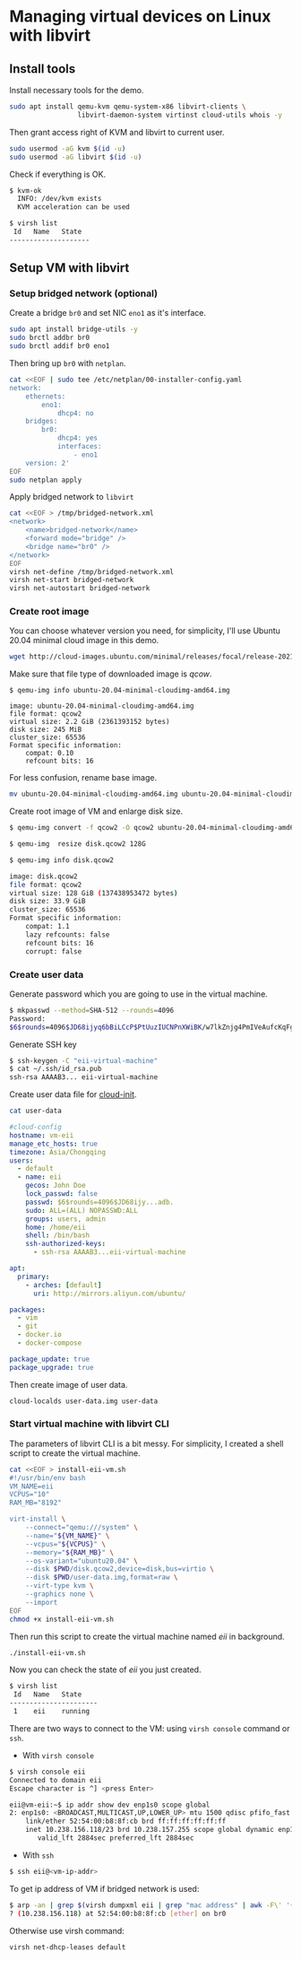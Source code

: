 # Managing virtual devices on Linux with libvirt

## Install tools

Install necessary tools for the demo.
```bash
sudo apt install qemu-kvm qemu-system-x86 libvirt-clients \
                 libvirt-daemon-system virtinst cloud-utils whois -y
```
Then grant access right of KVM and libvirt to current user.
```bash
sudo usermod -aG kvm $(id -u)
sudo usermod -aG libvirt $(id -u)
```

Check if everything is OK.
```bash
$ kvm-ok
  INFO: /dev/kvm exists
  KVM acceleration can be used

$ virsh list
 Id   Name   State
--------------------
```

## Setup VM with libvirt

### Setup bridged network (optional)

Create a bridge `br0` and set NIC `eno1` as it's interface.
```bash
sudo apt install bridge-utils -y
sudo brctl addbr br0
sudo brctl addif br0 eno1
```

Then bring up `br0` with `netplan`.
```bash
cat <<EOF | sudo tee /etc/netplan/00-installer-config.yaml
network:
    ethernets:
        eno1:
            dhcp4: no
    bridges:
        br0:
            dhcp4: yes
            interfaces:
                - eno1
    version: 2'
EOF
sudo netplan apply
```

Apply bridged network to `libvirt`
```bash
cat <<EOF > /tmp/bridged-network.xml
<network>
    <name>bridged-network</name>
    <forward mode="bridge" />
    <bridge name="br0" />
</network>
EOF
virsh net-define /tmp/bridged-network.xml
virsh net-start bridged-network
virsh net-autostart bridged-network
```

### Create root image

You can choose whatever version you need, for simplicity,
I'll use Ubuntu 20.04 minimal cloud image in this demo.
```bash
wget http://cloud-images.ubuntu.com/minimal/releases/focal/release-20211130/ubuntu-20.04-minimal-cloudimg-amd64.img
```

Make sure that file type of downloaded image is *qcow*.
```console
$ qemu-img info ubuntu-20.04-minimal-cloudimg-amd64.img

image: ubuntu-20.04-minimal-cloudimg-amd64.img
file format: qcow2
virtual size: 2.2 GiB (2361393152 bytes)
disk size: 245 MiB
cluster_size: 65536
Format specific information:
    compat: 0.10
    refcount bits: 16
```
For less confusion, rename base image.
```bash
mv ubuntu-20.04-minimal-cloudimg-amd64.img ubuntu-20.04-minimal-cloudimg-amd64.qcow
```

Create root image of VM and enlarge disk size.
```bash
$ qemu-img convert -f qcow2 -O qcow2 ubuntu-20.04-minimal-cloudimg-amd64.qcow2 disk.qcow2

$ qemu-img  resize disk.qcow2 128G

$ qemu-img info disk.qcow2

image: disk.qcow2
file format: qcow2
virtual size: 128 GiB (137438953472 bytes)
disk size: 33.9 GiB
cluster_size: 65536
Format specific information:
    compat: 1.1
    lazy refcounts: false
    refcount bits: 16
    corrupt: false
```

### Create user data

Generate password which you are going to use in the virtual machine.
```bash
$ mkpasswd --method=SHA-512 --rounds=4096
Password:
$6$rounds=4096$JD68ijyq6bBiLCcP$PtUuzIUCNPnXWiBK/w7lkZnjg4PmIVeAufcKqFgVwWpCjujybiubO/xkt12o8qHCgi7wx4.nCQPhAPMoc1adb.
```

Generate SSH key
```bash
$ ssh-keygen -C "eii-virtual-machine"
$ cat ~/.ssh/id_rsa.pub
ssh-rsa AAAAB3... eii-virtual-machine
```

Create user data file for [cloud-init](https://cloudinit.readthedocs.io/en/latest/).
```bash
cat user-data
```
```yaml
#cloud-config
hostname: vm-eii
manage_etc_hosts: true
timezone: Asia/Chongqing
users:
  - default
  - name: eii
    gecos: John Doe
    lock_passwd: false
    passwd: $6$rounds=4096$JD68ijy...adb.
    sudo: ALL=(ALL) NOPASSWD:ALL
    groups: users, admin
    home: /home/eii
    shell: /bin/bash
    ssh-authorized-keys:
      - ssh-rsa AAAAB3...eii-virtual-machine

apt:
  primary:
    - arches: [default]
      uri: http://mirrors.aliyun.com/ubuntu/

packages:
  - vim
  - git
  - docker.io
  - docker-compose

package_update: true
package_upgrade: true
```

Then create image of user data.
```bash
cloud-localds user-data.img user-data
```

### Start virtual machine with libvirt CLI

The parameters of libvirt CLI is a bit messy. For simplicity, I created a shell script to create the virtual machine.

```bash
cat <<EOF > install-eii-vm.sh
#!/usr/bin/env bash
VM_NAME=eii
VCPUS="10"
RAM_MB="8192"

virt-install \
    --connect="qemu:///system" \
    --name="${VM_NAME}" \
    --vcpus="${VCPUS}" \
    --memory="${RAM_MB}" \
    --os-variant="ubuntu20.04" \
    --disk $PWD/disk.qcow2,device=disk,bus=virtio \
    --disk $PWD/user-data.img,format=raw \
    --virt-type kvm \
    --graphics none \
    --import
EOF
chmod +x install-eii-vm.sh
```
Then run this script to create the virtual machine named *eii* in background.
```bash
./install-eii-vm.sh
```

Now you can check the state of *eii* you just created.
```bash
$ virsh list
 Id   Name   State
----------------------
 1    eii    running
```

There are two ways to connect to the VM: using `virsh console` command or `ssh`.

- With `virsh console`
```bash
$ virsh console eii
Connected to domain eii
Escape character is ^] <press Enter>

eii@vm-eii:~$ ip addr show dev enp1s0 scope global
2: enp1s0: <BROADCAST,MULTICAST,UP,LOWER_UP> mtu 1500 qdisc pfifo_fast state UP group default qlen 1000
    link/ether 52:54:00:b8:8f:cb brd ff:ff:ff:ff:ff:ff
    inet 10.238.156.118/23 brd 10.238.157.255 scope global dynamic enp1s0
       valid_lft 2884sec preferred_lft 2884sec
```

- With `ssh`

```bash
$ ssh eii@<vm-ip-addr>
```

To get ip address of VM if bridged network is used:
```bash
$ arp -an | grep $(virsh dumpxml eii | grep "mac address" | awk -F\' '{ print $2}')
? (10.238.156.118) at 52:54:00:b8:8f:cb [ether] on br0
```
Otherwise use virsh command:
```bash
virsh net-dhcp-leases default
```

